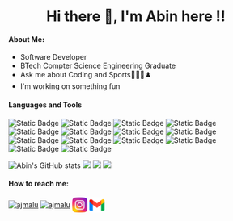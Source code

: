 <h1 align="center">Hi there 👋, I'm Abin here !!</h1>
<div>
  <h4> About Me:  </h4>
  <ul>
    <li>Software Developer</li>
    <li>BTech Compter Science Engineering Graduate</li>
    <li>Ask me about Coding and Sports🏏🏸🏓♟️</li>
    <li>I'm working on something fun</li>
  </ul>
</div>

<!--- LANGUAGES AND TOOLS --->
<h4> Languages and Tools </h4>
<div>

<img alt="Static Badge" src="https://img.shields.io/badge/c%23-%23239120.svg?style=for-the-badge&logo=csharp&logoColor=white">
<img alt="Static Badge" src="https://img.shields.io/badge/.NET-5C2D91?style=for-the-badge&logo=.net&logoColor=white">
<img alt="Static Badge" src="https://img.shields.io/badge/Microsoft%20SQL%20Server-CC2927?style=for-the-badge&logo=microsoft%20sql%20server&logoColor=white">
<img alt="Static Badge" src="https://img.shields.io/badge/.NET-5C2D91?style=for-the-badge&logo=Power BI&logoColor=white">
<img alt="Static Badge" src="https://img.shields.io/badge/python-282a36?style=for-the-badge&logo=python">
<img alt="Static Badge" src="https://img.shields.io/badge/javascript-282a36?style=for-the-badge&logo=javascript">
<img alt="Static Badge" src="https://img.shields.io/badge/react-282a36?style=for-the-badge&logo=react">
<img alt="Static Badge" src="https://img.shields.io/badge/mysql-282a36?style=for-the-badge&logo=mysql">
<img alt="Static Badge" src="https://img.shields.io/badge/java-282a36?style=for-the-badge&logo=java">
<img alt="Static Badge" src="https://img.shields.io/badge/flutter-282a36?style=for-the-badge&logo=flutter">
<img alt="Static Badge" src="https://img.shields.io/badge/git-282a36?style=for-the-badge&logo=git">
<img alt="Static Badge" src="https://img.shields.io/badge/dart-282a36?style=for-the-badge&logo=dart">
<img alt="Static Badge" src="https://img.shields.io/badge/nintex-282a36?style=for-the-badge&logo=nintex">
<img alt="Static Badge" src="https://img.shields.io/badge/K2-282a36?style=for-the-badge&logo=K2">

</div>

<!--- GITHUB STATICS --->

![Abin's GitHub stats](https://github-readme-stats-sigma-five.vercel.app/api?username=Abin-Augustine10&theme=radical&show_icons=true&count_private=true&include_all_commits=true)
![](https://github-readme-streak-stats.herokuapp.com/?user=Abin-Augustine10&theme=radical&hide_border=false)
![](https://github-readme-stats.vercel.app/api/top-langs/?username=Abin-Augustine10&theme=radical&hide_border=false&include_all_commits=true&count_private=true&layout=compact)
![](https://komarev.com/ghpvc/?username=Abin-Augustine10)

<!--- HOW TO REACH ME --->
<h4>How to reach me:</h4>
<p align="left">
<a href="https://github.com/Abin-Augustine10" target="blank"><img align="center" src="https://skillicons.dev/icons?i=github&theme=dark" alt="ajmalu" height="30" width="40" /></a>
<a href="https://www.linkedin.com/in/abinaugustine/" target="blank"><img align="center" src="https://skillicons.dev/icons?i=linkedin" alt="ajmalu" height="30" width="40" /></a>
<a href="https://www.instagram.com/abin.augustine.7781?igsh=NHAzeWJyMW4ybGZp" target="blank"><img align="center" src="https://github.com/ajmal276/Portfolio/blob/main/Portfolio/instagram.png?raw=true" alt="ajmalu" height="30" width="30" /></a>
<a href="mailto:abinaugustine1010@gmail.com" target="blank"><img align="center" src="https://github.com/ajmal276/Portfolio/blob/main/Portfolio/gmail.png?raw=true" alt="ajmalu" height="30" width="30" /></a>
</p>
